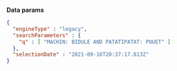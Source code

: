 **Data params**

```json
{
  "engineType" : "legacy",
  "searchParameters" : {
    "q" : [ "MACHIN: BIDULE AND PATATIPATAT: POUET" ]
  },
  "selectionDate" : "2021-09-16T20:37:17.813Z"
}
```

